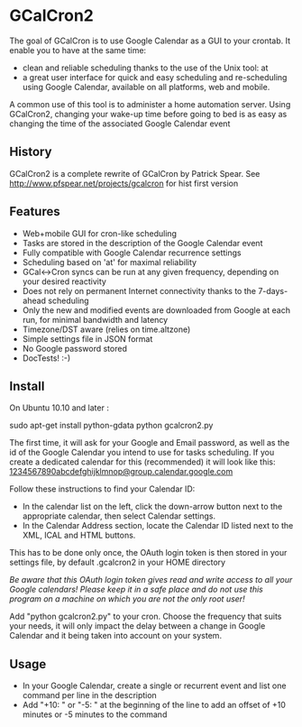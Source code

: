 # GCalCron2 #

The goal of GCalCron is to use Google Calendar as a GUI to your crontab. It enable you to have at the same time:
 * clean and reliable scheduling thanks to the use of the Unix tool: at
 * a great user interface for quick and easy scheduling and re-scheduling using Google Calendar, available on all platforms, web and mobile.

A common use of this tool is to administer a home automation server. Using GCalCron2, changing your wake-up time before going to bed is as easy as changing the time of the associated Google Calendar event


## History ##

GCalCron2 is a complete rewrite of GCalCron by Patrick Spear. See http://www.pfspear.net/projects/gcalcron for hist first version


## Features ##

 * Web+mobile GUI for cron-like scheduling
 * Tasks are stored in the description of the Google Calendar event
 * Fully compatible with Google Calendar recurrence settings
 * Scheduling based on 'at' for maximal reliability
 * GCal<->Cron syncs can be run at any given frequency, depending on your desired reactivity
 * Does not rely on permanent Internet connectivity thanks to the 7-days-ahead scheduling
 * Only the new and modified events are downloaded from Google at each run, for minimal bandwidth and latency
 * Timezone/DST aware (relies on time.altzone)
 * Simple settings file in JSON format
 * No Google password stored
 * DocTests! :-)


## Install ##

On Ubuntu 10.10 and later :

sudo apt-get install python-gdata
python gcalcron2.py

The first time, it will ask for your Google and Email password, as well as the id of the Google Calendar you intend to use for tasks scheduling. If you create a dedicated calendar for this (recommended) it will look like this: 1234567890abcdefghijklmnop@group.calendar.google.com

Follow these instructions to find your Calendar ID:
 * In the calendar list on the left, click the down-arrow button next to the appropriate calendar, then select Calendar settings.
 * In the Calendar Address section, locate the Calendar ID listed next to the XML, ICAL and HTML buttons.

This has to be done only once, the OAuth login token is then stored in your settings file, by default .gcalcron2 in your HOME directory

*Be aware that this OAuth login token gives read and write access to all your Google calendars! Please keep it in a safe place and do not use this program on a machine on which you are not the only root user!*

Add "python gcalcron2.py" to your cron. Choose the frequency that suits your needs, it will only impact the delay between a change in Google Calendar and it being taken into account on your system.


## Usage ##

 * In your Google Calendar, create a single or recurrent event and list one command per line in the description
 * Add "+10: " or "-5: " at the beginning of the line to add an offset of +10 minutes or -5 minutes to the command